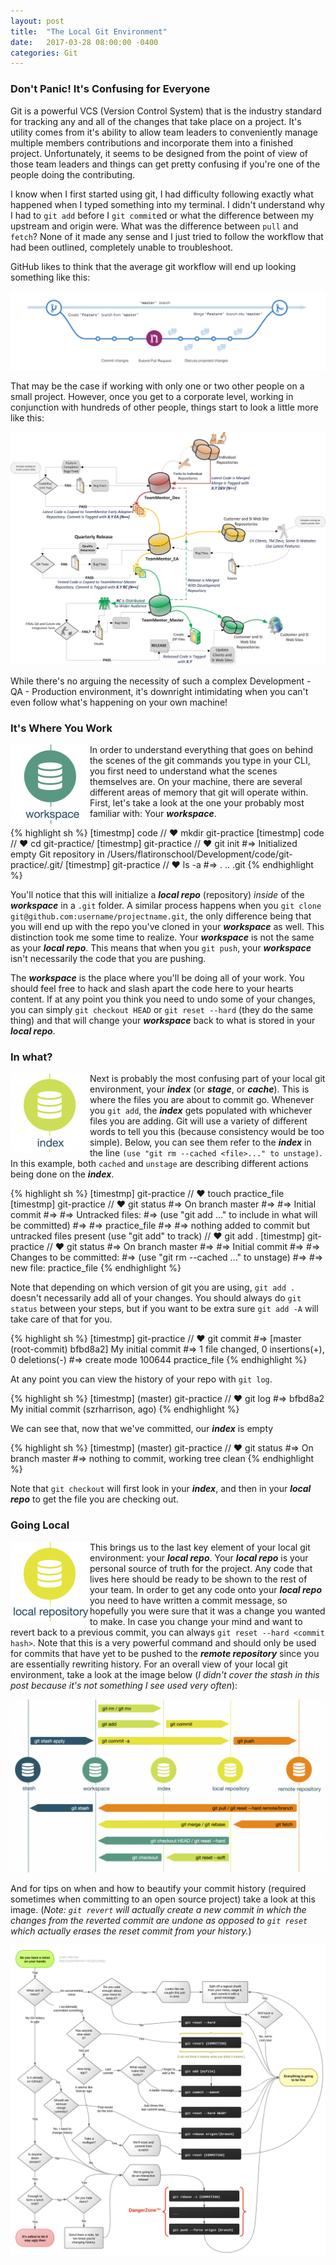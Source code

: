 ```yaml
---
layout: post
title:  "The Local Git Environment"
date:   2017-03-28 08:00:00 -0400
categories: Git
---
```

### Don't Panic! It's Confusing for Everyone
Git is a powerful VCS (Version Control System) that is the industry standard for tracking any and all of the changes that take place on a project. It's utility comes from it's ability to allow team leaders to conveniently manage multiple members contributions and incorporate them into a finished project. Unfortunately, it seems to be designed from the point of view of those team leaders and things can get pretty confusing if you're one of the people doing the contributing.

I know when I first started using git, I had difficulty following exactly what happened when I typed something into my terminal. I didn't understand why I had to `git add` before I `git commit`ed or what the difference between my upstream and origin were. What was the difference between `pull` and `fetch`? None of it made any sense and I just tried to follow the workflow that had been outlined, completely unable to troubleshoot.

GitHub likes to think that the average git workflow will end up looking something like this:

![Branching](/assets/images/branching.png)

That may be the case if working with only one or two other people on a small project. However, once you get to a corporate level, working in conjunction with hundreds of other people, things start to look a little more like this:

![Development Repos](/assets/images/Development-Repos.jpg)

While there's no arguing the necessity of such a complex Development - QA - Production environment, it's downright intimidating when you can't even follow what's happening on your own machine!

### It's Where You Work
<img alt="Git Workspace" src="/assets/images/git-workspace.png" style="float: left;">

In order to understand everything that goes on behind the scenes of the git commands you type in your CLI, you first need to understand what the scenes themselves are. On your machine, there are several different areas of memory that git will operate within. First, let's take a look at the one your probably most familiar with: Your **_workspace_**.

{% highlight sh %}
[timestmp] code
// ♥ mkdir git-practice
[timestmp] code
// ♥ cd git-practice/
[timestmp] git-practice
// ♥ git init
#=> Initialized empty Git repository in /Users/flatironschool/Development/code/git-practice/.git/
[timestmp] git-practice
// ♥ ls -a
#=> .	..	.git
{% endhighlight %}

You'll notice that this will initialize a **_local repo_** (repository) _inside_ of the **_workspace_** in a `.git` folder. A similar process happens when you `git clone git@github.com:username/projectname.git`, the only difference being that you will end up with the repo you've cloned in your **_workspace_** as well. This distinction took me some time to realize. Your **_workspace_** is not the same as your **_local repo_**. This means that when you `git push`, your **_workspace_** isn't necessarily the code that you are pushing.

The **_workspace_** is the place where you'll be doing all of your work. You should feel free to hack and slash apart the code here to your hearts content. If at any point you think you need to undo some of your changes, you can simply `git checkout HEAD` or `git reset --hard` (they do the same thing) and that will change your **_workspace_** back to what is stored in your **_local repo_**.

### In what?
<img alt="Git Index" src="/assets/images/git-index.png" style="float: left;">

Next is probably the most confusing part of your local git environment, your **_index_** (or **_stage_**, or **_cache_**). This is where the files you are about to commit go. Whenever you `git add`, the **_index_** gets populated with whichever files you are adding. Git will use a variety of different words to tell you this (because consistency would be too simple). Below, you can see them refer to the **_index_** in the line `(use "git rm --cached <file>..." to unstage)`. In this example, both `cached` and `unstage` are describing different actions being done on the **_index_**.

{% highlight sh %}
[timestmp] git-practice
// ♥ touch practice_file
[timestmp] git-practice
// ♥ git status
#=> On branch master
#=>
#=> Initial commit
#=>
#=> Untracked files:
#=>   (use "git add <file>..." to include in what will be committed)
#=>
#=> 	practice_file
#=>
#=> nothing added to commit but untracked files present (use "git add" to track)
// ♥ git add .
[timestmp] git-practice
// ♥ git status
#=> On branch master
#=>
#=> Initial commit
#=>
#=> Changes to be committed:
#=>   (use "git rm --cached <file>..." to unstage)
#=>
#=> 	new file:   practice_file
{% endhighlight %}

Note that depending on which version of git you are using, `git add .` doesn't necessarily add all of your changes. You should always do `git status` between your steps, but if you want to be extra sure `git add -A` will take care of that for you.

{% highlight sh %}
[timestmp] git-practice
// ♥ git commit
#=> [master (root-commit) bfbd8a2] My initial commit
#=>  1 file changed, 0 insertions(+), 0 deletions(-)
#=>  create mode 100644 practice_file
{% endhighlight %}

At any point you can view the history of your repo with `git log`.

{% highlight sh %}
[timestmp] (master) git-practice
// ♥ git log
#=> bfbd8a2 My initial commit (szrharrison, <time> ago)
{% endhighlight %}

We can see that, now that we've committed, our **_index_** is empty

{% highlight sh %}
[timestmp] (master) git-practice
// ♥ git status
#=> On branch master
#=> nothing to commit, working tree clean
{% endhighlight %}

Note that `git checkout` will first look in your **_index_**, and then in your **_local repo_** to get the file you are checking out.

### Going Local

<img alt="Git Local Repo" src="/assets/images/git-local-repo.png" style="float: left;">

This brings us to the last key element of your local git environment: your **_local repo_**. Your **_local repo_** is your personal source of truth for the project. Any code that lives here should be ready to be shown to the rest of your team. In order to get any code onto your **_local repo_** you need to have written a commit message, so hopefully you were sure that it was a change you wanted to make. In case you change your mind and want to revert back to a previous commit, you can always `git reset --hard <commit hash>`. Note that this is a very powerful command and should only be used for commits that have yet to be pushed to the **_remote repository_** since you are essentially rewriting history. For an overall view of your local git environment, take a look at the image below (_I didn't cover the stash in this post because it's not something I see used very often_):

![Git Transport](/assets/images/git-transport.png)

And for tips on when and how to beautify your commit history (required sometimes when committing to an open source project) take a look at this image. (_Note: `git revert` will actually create a new commit in which the changes from the reverted commit are undone as opposed to `git reset` which actually erases the reset commit from your history._)

![Git Pretty](/assets/images/git-pretty.png)
